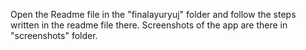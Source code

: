 Open the Readme file in the "finalayuryuj" folder and follow the steps written in the readme file there.
Screenshots of the app are there in "screenshots" folder.
